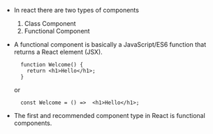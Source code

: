 * In react there are two types of components
  1) Class Component
  2) Functional Component


* A functional component is basically a JavaScript/ES6 function that returns a React element (JSX).
  ```
    function Welcome() {
      return <h1>Hello</h1>;
    }
  ```
  or 
  ```
    const Welcome = () =>  <h1>Hello</h1>; 
  ```

* The first and recommended component type in React is functional components. 
	